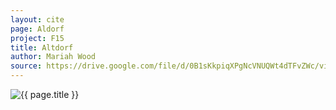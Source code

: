 ```yaml
---
layout: cite
page: Aldorf
project: F15
title: Altdorf
author: Mariah Wood
source: https://drive.google.com/file/d/0B1sKkpiqXPgNcVNUQWt4dTFvZWc/view?usp=sharing
---
```

![{{ page.title }}](/projects/F15/regions/aldorf/altdorf.jpg)
